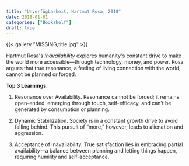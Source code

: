 ```yaml
---
title: "Unverfügbarkeit, Hartmut Rosa, 2018"
date: 2018-01-01
categories: ["Bookshelf"]
draft: true
---
```


{{< gallery "MISSING,title.jpg" >}}

Hartmut Rosa's _Inavailability_ explores humanity's constant drive to make the world more accessible—through technology, money, and power. Rosa argues that true resonance, a feeling of living connection with the world, cannot be planned or forced.

**Top 3 Learnings:**

1. Resonance over Availability. Resonance cannot be forced; it remains open-ended, emerging through touch, self-efficacy, and can’t be generated by consumption or planning.

2. Dynamic Stabilization. Society is in a constant growth drive to avoid falling behind. This pursuit of “more,” however, leads to alienation and aggression.

3. Acceptance of Inavailability. True satisfaction lies in embracing partial availability—a balance between planning and letting things happen, requiring humility and self-acceptance.
